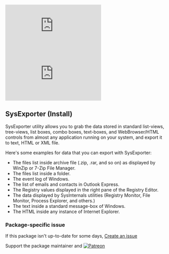 [![](https://img.shields.io/chocolatey/v/sysexp.install?color=green&label=sysexp.install)](https://chocolatey.org/packages/sysexp.install) [![](https://img.shields.io/chocolatey/dt/sysexp.install)](https://chocolatey.org/packages/sysexp.install)

## SysExporter (Install)

SysExporter utility allows you to grab the data stored in standard list-views, tree-views, list boxes, combo boxes, text-boxes, and WebBrowser/HTML controls from
almost any application running on your system, and export it to text, HTML or XML file.

Here's some examples for data that you can export with SysExporter:

* The files list inside archive file (.zip, .rar, and so on) as displayed by WinZip or 7-Zip File Manager. 
* The files list inside a folder.
* The event log of Windows.
* The list of emails and contacts in Outlook Express. 
* The Registry values displayed in the right pane of the Registry Editor.
* The data displayed by SysInternals utilities (Registry Monitor, File Monitor, Process Explorer, and others.) 
* The text inside a standard message-box of Windows.
* The HTML inside any instance of Internet Explorer.

### Package-specific issue
If this package isn't up-to-date for some days, [Create an issue](https://github.com/tunisiano187/Chocolatey-packages/issues/new/choose)

Support the package maintainer and [![Patreon](https://cdn.jsdelivr.net/gh/tunisiano187/Chocolatey-packages@d15c4e19c709e7148588d4523ffc6dd3cd3c7e5e/icons/patreon.png)](https://www.patreon.com/tunisiano)
